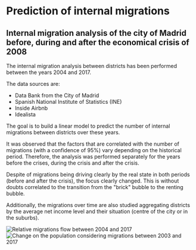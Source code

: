# Prediction of internal migrations
## Internal migration analysis of the city of Madrid before, during and after the economical crisis of 2008

The internal migration analysis between districts has been performed between the years 2004 and 2017.

The data sources are:

* Data Bank from the City of Madrid
* Spanish National Institute of Statistics (INE)
* Inside Airbnb
* Idealista

The goal is to build a linear model to predict the number of internal migrations between districts over these years.

It was observed that the factors that are correlated with the number of migrations (with a confidence of 95%) vary depending on the historical period. Therefore, the analysis was performed separately for the years before the crises, during the crisis and after the crisis.

Despite of migrations being driving clearly by the real state in both periods (before and after the crisis), the focus clearly changed. This is without doubts correlated to the transition from the "brick" bubble to the renting bubble.

Additionally, the migrations over time are also studied aggregating districts by the average net income level and their situation (centre of the city or in the suburbs).

![Relative migrations flow between 2004 and 2017](migration_flow/data/relative_migrations.png?raw=true "Title")
![Change on the population considering migrations between 2003 and 2017](migration_flow/data/absolute_migrations.png?raw=true "Title")
